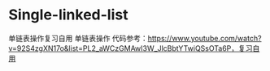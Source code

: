 # Single-linked-list
单链表操作复习自用
单链表操作  代码参考：https://www.youtube.com/watch?v=92S4zgXN17o&list=PL2_aWCzGMAwI3W_JlcBbtYTwiQSsOTa6P，复习自用
